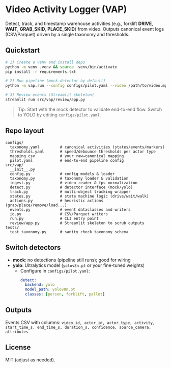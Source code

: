 # Video Activity Logger (VAP)

Detect, track, and timestamp warehouse activities (e.g., forklift **DRIVE**, **WAIT**, **GRAB_SKID**, **PLACE_SKID**) from video.
Outputs canonical event logs (CSV/Parquet) driven by a single taxonomy and thresholds.

## Quickstart
```bash
# 1) Create a venv and install deps
python -m venv .venv && source .venv/bin/activate
pip install -r requirements.txt

# 2) Run pipeline (mock detector by default)
python -m vap.run --config configs/pilot.yaml --video /path/to/video.mp4 --out outputs

# 3) Review events (Streamlit skeleton)
streamlit run src/vap/review/app.py
```

> Tip: Start with the mock detector to validate end-to-end flow. Switch to YOLO by editing `configs/pilot.yaml`.

## Repo layout
```
configs/
  taxonomy.yaml         # canonical activities (states/events/markers)
  thresholds.yaml       # speed/debounce thresholds per actor type
  mapping.csv           # your raw→canonical mapping
  pilot.yaml            # end-to-end pipeline config
src/vap/
  __init__.py
  config.py             # config models & loader
  taxonomy.py           # taxonomy loader & validation
  ingest.py             # video reader & fps normalization
  detect.py             # detector interface (mock/yolo)
  track.py              # multi-object tracking wrapper
  states.py             # state machine logic (drive/wait/walk)
  actions.py            # heuristic actions (grab/place/remove/load...)
  events.py             # event dataclasses and writers
  io.py                 # CSV/Parquet writers
  run.py                # CLI entry point
  review/app.py         # Streamlit skeleton to scrub outputs
tests/
  test_taxonomy.py      # sanity check taxonomy schema
```

## Switch detectors
- **mock**: no detections (pipeline still runs); good for wiring
- **yolo**: Ultralytics model (`yolov8n.pt` or your fine-tuned weights)
  - Configure in `configs/pilot.yaml`:
    ```yaml
    detect:
      backend: yolo
      model_path: yolov8n.pt
      classes: [person, forklift, pallet]
    ```

## Outputs
Events CSV with columns:
`video_id, actor_id, actor_type, activity, start_time_s, end_time_s, duration_s, confidence, source_camera, attributes`

## License
MIT (adjust as needed).
